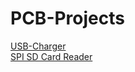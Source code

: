 # PCB-Projects
[USB-Charger](USB-Charger/README.md)  
[SPI SD Card Reader](MicroController/README.md)